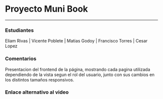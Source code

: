 

# Proyecto Muni Book
-----
### Estudiantes
Eliam Rivas  | Vicente Poblete | Matias Godoy | Francisco Torres | Cesar Lopez 

### Comentarios
Presentacion del frontend de la página, mostrando cada pagina utilizada dependiendo de la vista segun el rol del usuario, junto con sus cambios en los distintos tamaños responsivos.

### Enlace alternativo al video

